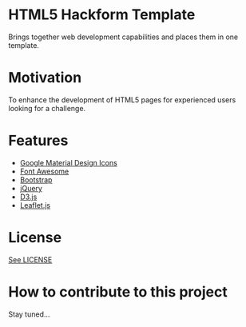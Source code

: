 # HTML5 Hackform Template

Brings together web development capabilities and places them in one template. 

# Motivation

To enhance the development of HTML5 pages for experienced users looking for a challenge. 

# Features

* [Google Material Design Icons](http://google.github.io/material-design-icons/)
* [Font Awesome](http://fontawesome.io/)
* [Bootstrap](http://getbootstrap.com/)
* [jQuery](http://jquery.com/)
* [D3.js](https://d3js.org/#introduction)
* [Leaflet.js](http://leafletjs.com/)

# License

[See LICENSE](https://github.com/CookiesNCream/h5bt/blob/master/LICENSE.md)

# How to contribute to this project

Stay tuned...
